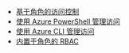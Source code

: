 - [基于角色的访问控制](/documentation/articles/role-based-access-control-configure)
- [使用 Azure PowerShell 管理访问](/documentation/articles/role-based-access-control-manage-access-powershell)
- [使用 Azure CLI 管理访问](/documentation/articles/role-based-access-control-manage-access-azure-cli)
- [内置于角色的 RBAC](/documentation/articles/role-based-access-built-in-roles)

<!---HONumber=Mooncake_0704_2016-->